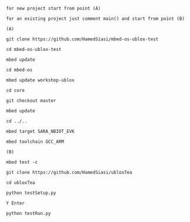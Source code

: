 


`for new project start from point (A)`

`for an existing project just comment main() and start from point (B)`

`(A)`

`git clone https://github.com/HamedSiasi/mbed-os-ublox-test`

`cd mbed-os-ublox-test`

`mbed update`

`cd mbed-os`

`mbed update workshop-ublox`

`cd core`

`git checkout master`

`mbed update`

`cd ../..`

`mbed target SARA_NBIOT_EVK`

`mbed toolchain GCC_ARM`


`(B)`

`mbed test -c`

`git clone https://github.com/HamedSiasi/ubloxTea`

`cd ubloxTea`

`python testSetup.py`

`Y Enter`

`python testRun.py`
